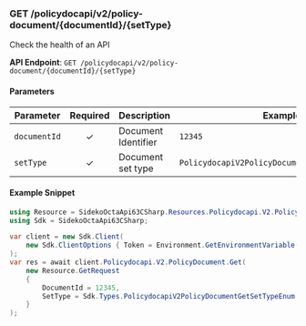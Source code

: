 
### GET /policydocapi/v2/policy-document/{documentId}/{setType} <a name="get"></a>

Check the health of an API

**API Endpoint**: `GET /policydocapi/v2/policy-document/{documentId}/{setType}`

#### Parameters

| Parameter | Required | Description | Example |
|-----------|:--------:|-------------|--------|
| `documentId` | ✓ | Document Identifier | `12345` |
| `setType` | ✓ | Document set type | `PolicydocapiV2PolicyDocumentGetSetTypeEnum.A` |

#### Example Snippet

```csharp
using Resource = SidekoOctaApi63CSharp.Resources.Policydocapi.V2.PolicyDocument;
using Sdk = SidekoOctaApi63CSharp;

var client = new Sdk.Client(
    new Sdk.ClientOptions { Token = Environment.GetEnvironmentVariable("API_TOKEN")! }
);
var res = await client.Policydocapi.V2.PolicyDocument.Get(
    new Resource.GetRequest
    {
        DocumentId = 12345,
        SetType = Sdk.Types.PolicydocapiV2PolicyDocumentGetSetTypeEnum.A,
    }
);

```
